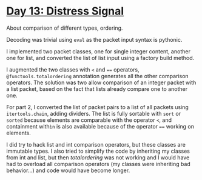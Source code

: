 # [Day 13: Distress Signal](https://adventofcode.com/2022/day/13)

About comparison of different types, ordering.

Decoding was trivial using `eval` as the packet input syntax is pythonic.

I implemented two packet classes, one for single integer content, another one for list, and converted the list of
list input using a factory build method.

I augmented the two classes with `<` and `==` operators, `@functools.totalordering` annotation generates all the other
comparison operators. The solution was two allow comparison of an integer packet with a list packet, based on the fact
that lists already compare one to another one.

For part 2, I converted the list of packet pairs to a list of all packets using `itertools.chain`, adding dividers.
The list is fully sortable with `sort` or `sorted` because elements are comparable with the operator `<`, 
and containment with`ìn` is also available because of the operator `==` working on elements.

I did try to hack list and int comparison operators, but these classes are immutable types. 
I also tried to simplify the code by inheriting my classes from int and list, but then _totalordering_ was not working
and I would have had to overload all comparison operators (my classes were inheriting bad behavior...) and code
would have become longer.